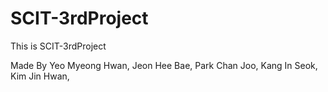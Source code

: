 # SCIT-3rdProject
This is SCIT-3rdProject

Made By Yeo Myeong Hwan,
        Jeon Hee Bae,
        Park Chan Joo,
        Kang In Seok,
        Kim Jin Hwan,
